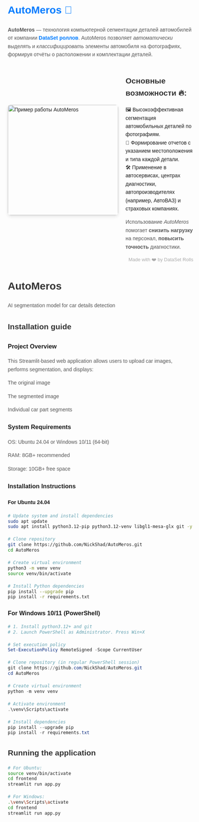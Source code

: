 <!DOCTYPE html>
<html lang="ru">
<head>
    <meta charset="UTF-8">
    <title>AutoMeros</title>
    <style>
        body {
            font-family: sans-serif;
            line-height: 1.6;
            margin: 2rem;
        }
        h1, h2 {
            color: #333;
        }
        p {
            color: #555;
        }
        img {
            border-radius: 8px;
            box-shadow: 0 4px 8px rgba(0,0,0,.1);
            width: 300px; /* ширина картинки */
        }
        ul {
            list-style-type: none; /* убираем маркеры и нумерацию */
            padding-left: 0;
        }
        a {
            text-decoration: none;
            color: #007bff;
        }
        footer {
            text-align: right;
            color: #aaa;
            font-size: small;
        }
        .container {
            display: flex;
            gap: 20px; /* пространство между картинкой и текстом */
            justify-content: center;
            align-items: center; /* вертикальное выравнивание */
        }
        .text-side {
            flex-grow: 1; /* даём максимум пространства текстовому блоку */
        }
    </style>
</head>
<body>
<h1 style="color:#007bff;">AutoMeros 🚗</h1>
<p><strong>AutoMeros</strong> — технология компьютерной сегментации деталей автомобилей от компании <a href="https://t.me/dataset_rolls"><strong>DataSet роллов</strong></a>. AutoMeros позволяет <em>автоматически</em> выделять и <em>классифицировать</em> элементы автомобиля на фотографиях, формируя отчёты о расположении и комплектации деталей.</p>
<div class="container">
    <img src="automeros.png" alt="Пример работы AutoMeros"/>
    <div class="text-side">
        <h2>Основные возможности 🔥:</h2>
        <ul>
            <li>🖼️ Высокоэффективная сегментация автомобильных деталей по фотографиям.</li>
            <li>📝 Формирование отчетов с указанием местоположения и типа каждой детали.</li>
            <li>🛠️ Применение в автосервисах, центрах диагностики, автопроизводителях (например, АвтоВАЗ) и страховых компаниях.</li>
        </ul>
        <p>Использование <em>AutoMeros</em> помогает <strong>снизить нагрузку</strong> на персонал, <strong>повысить точность</strong> диагностики.</p>
    </div>
</div>
<footer>Made with ❤️ by DataSet Rolls</footer>
</body>
</html>

# AutoMeros
AI segmentation model for car details detection

## Installation guide

### Project Overview
This Streamlit-based web application allows users to upload car images, performs segmentation, and displays:

  The original image

  The segmented image

  Individual car part segments

### System Requirements
  OS: Ubuntu 24.04 or Windows 10/11 (64-bit)

  RAM: 8GB+ recommended

  Storage: 10GB+ free space

### Installation Instructions

#### For Ubuntu 24.04
```bash
# Update system and install dependencies
sudo apt update
sudo apt install python3.12-pip python3.12-venv libgl1-mesa-glx git -y

# Clone repository
git clone https://github.com/NickShad/AutoMeros.git
cd AutoMeros

# Create virtual environment
python3 -m venv venv
source venv/bin/activate

# Install Python dependencies
pip install --upgrade pip
pip install -r requirements.txt
```

### For Windows 10/11 (PowerShell)
```powershell
# 1. Install python3.12+ and git
# 2. Launch PowerShell as Administrator. Press Win+X

# Set execution policy
Set-ExecutionPolicy RemoteSigned -Scope CurrentUser

# Clone repository (in regular PowerShell session)
git clone https://github.com/NickShad/AutoMeros.git
cd AutoMeros

# Create virtual environment
python -m venv venv

# Activate environment
.\venv\Scripts\activate

# Install dependencies
pip install --upgrade pip
pip install -r requirements.txt
```

## Running the application
```bash
# For Ubuntu:
source venv/bin/activate
cd frontend
streamlit run app.py

# For Windows:
.\venv\Scripts\activate
cd frontend
streamlit run app.py
```
